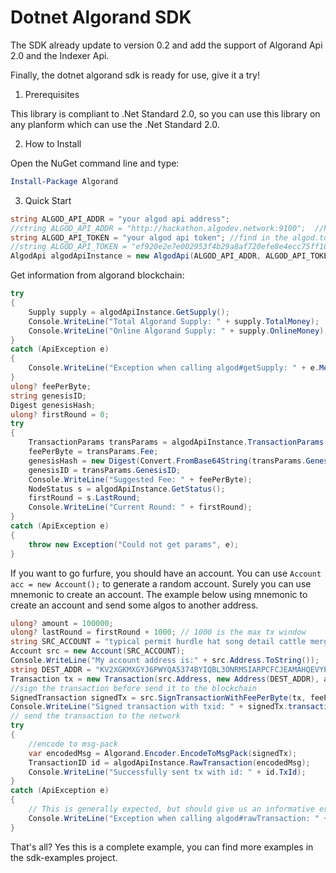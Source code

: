 # Dotnet Algorand SDK

The SDK already update to version 0.2 and add the support of Algorand Api 2.0 and the Indexer Api.



Finally, the dotnet algorand sdk is ready for use, give it a try!

1. Prerequisites

This library is compliant to .Net Standard 2.0, so you can use this library on any planform which can use the .Net Standard 2.0.

2. How to Install

Open the NuGet command line and type:

```powershell
Install-Package Algorand
```

3. Quick Start

```csharp
string ALGOD_API_ADDR = "your algod api address";
//string ALGOD_API_ADDR = "http://hackathon.algodev.network:9100";  //hackathon
string ALGOD_API_TOKEN = "your algod api token"; //find in the algod.token
//string ALGOD_API_TOKEN = "ef920e2e7e002953f4b29a8af720efe8e4ecc75ff102b165e0472834b25832c1";
AlgodApi algodApiInstance = new AlgodApi(ALGOD_API_ADDR, ALGOD_API_TOKEN);
```

Get information from algorand blockchain:

``` csharp
try
{
    Supply supply = algodApiInstance.GetSupply();
    Console.WriteLine("Total Algorand Supply: " + supply.TotalMoney);
    Console.WriteLine("Online Algorand Supply: " + supply.OnlineMoney);
}
catch (ApiException e)
{
    Console.WriteLine("Exception when calling algod#getSupply: " + e.Message);
}
ulong? feePerByte;
string genesisID;
Digest genesisHash;
ulong? firstRound = 0;
try
{
    TransactionParams transParams = algodApiInstance.TransactionParams();
    feePerByte = transParams.Fee;
    genesisHash = new Digest(Convert.FromBase64String(transParams.Genesishashb64));
    genesisID = transParams.GenesisID;
    Console.WriteLine("Suggested Fee: " + feePerByte);
    NodeStatus s = algodApiInstance.GetStatus();
    firstRound = s.LastRound;
    Console.WriteLine("Current Round: " + firstRound);
}
catch (ApiException e)
{
    throw new Exception("Could not get params", e);
}
```

If you want to go furfure, you should have an account.  You can use `Account acc = new Account();` to generate a random account. Surely you can use mnemonic to create an account. The example below using mnemonic to create an account and send some algos to another address.

```csharp
ulong? amount = 100000;
ulong? lastRound = firstRound + 1000; // 1000 is the max tx window
string SRC_ACCOUNT = "typical permit hurdle hat song detail cattle merge oxygen crowd arctic cargo smooth fly rice vacuum lounge yard frown predict west wife latin absent cup";
Account src = new Account(SRC_ACCOUNT);
Console.WriteLine("My account address is:" + src.Address.ToString());
string DEST_ADDR = "KV2XGKMXGYJ6PWYQA5374BYIQBL3ONRMSIARPCFCJEAMAHQEVYPB7PL3KU";
Transaction tx = new Transaction(src.Address, new Address(DEST_ADDR), amount, firstRound, lastRound, genesisID, genesisHash);
//sign the transaction before send it to the blockchain
SignedTransaction signedTx = src.SignTransactionWithFeePerByte(tx, feePerByte);
Console.WriteLine("Signed transaction with txid: " + signedTx.transactionID);
// send the transaction to the network
try
{
    //encode to msg-pack
    var encodedMsg = Algorand.Encoder.EncodeToMsgPack(signedTx);    
    TransactionID id = algodApiInstance.RawTransaction(encodedMsg);
    Console.WriteLine("Successfully sent tx with id: " + id.TxId);
}
catch (ApiException e)
{
    // This is generally expected, but should give us an informative error message.
    Console.WriteLine("Exception when calling algod#rawTransaction: " + e.Message);
}
```

That's all? Yes this is a complete example, you can find more examples in the sdk-examples project.